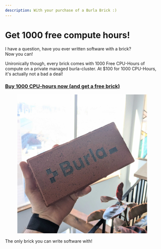 ```yaml
---
description: With your purchase of a Burla Brick :)
---
```


# Get 1000 free compute hours!

I have a question, have you ever written software with a brick?\
Now you can!

Unironically though, every brick comes with 1000 Free CPU-Hours of compute on a private managed burla-cluster. At $100 for 1000 CPU-Hours, it's actually not a bad a deal!

### [Buy 1000 CPU-hours now (and get a free brick)](https://buy.stripe.com/28o9BF7gR9E81xudQQ)

<div align="left"><figure><img src=".gitbook/assets/PXL_20250311_184440369.jpg" alt="" width="563"><figcaption></figcaption></figure></div>

The only brick you can write software with!




